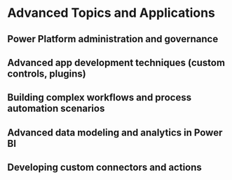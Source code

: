 # Advanced Topics and Applications

## Power Platform administration and governance

## Advanced app development techniques (custom controls, plugins)

## Building complex workflows and process automation scenarios

## Advanced data modeling and analytics in Power BI

## Developing custom connectors and actions
